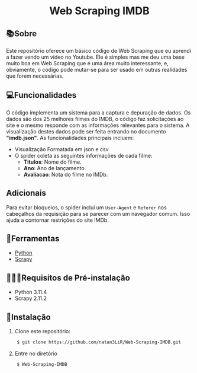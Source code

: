 <h1 align="center"> 
    <p>Web Scraping IMDB</p>
</h1>

## 📚Sobre
Este repositório oferece um básico código de Web Scraping que eu aprendi a fazer vendo um vídeo no Youtube. Ele é simples mas me deu uma base muito boa em Web Scraping que é uma área muito interessante, e, obviamente, o código pode mutar-se para ser usado em outras realidades que forem necessárias.

## 💻Funcionalidades
O código implementa um sistema para a captura e depuração de dados. Os dados são dos 25 melhores filmes do IMDB, o código faz solicitações ao site e o mesmo responde com as informações relevantes para o sistema. A visualização destes dados pode ser feita entrando no documento <strong>"imdb.json"</strong>. As funcionalidades principais incluem:

- Visualização Formatada em json e csv
- O spider coleta as seguintes informações de cada filme:
    - **Titulos**: Nome do filme.
    - **Ano**: Ano de lançamento.
    - **Avaliacao**: Nota do filme no IMDb.
## Adicionais
Para evitar bloqueios, o spider inclui um `User-Agent` e `Referer` nos cabeçalhos da requisição para se parecer com um navegador comum. Isso ajuda a contornar restrições do site IMDb.

## 🔨Ferramentas

- [Python](https://www.python.org)
- [Scrapy](https://scrapy.org)

## 👨🏾‍🏫Requisitos de Pré-instalação

- Python 3.11.4
- Scrapy 2.11.2  

## 🏹Instalação

1. Clone este repositório:

```bash
    $ git clone https://github.com/natan3LiR/Web-Scraping-IMDB.git
```
2. Entre no diretório
```bash
    $ Web-Scraping-IMDB
```

